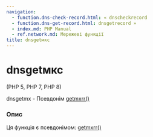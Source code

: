 ```yaml
---
navigation:
  - function.dns-check-record.html: « dnscheckrecord
  - function.dns-get-record.html: dnsgetrecord »
  - index.md: PHP Manual
  - ref.network.md: Мережеві функції
title: dnsgetмкс
---
```

# dnsgetмкс

(PHP 5, PHP 7, PHP 8)

dnsgetmx - Псевдонім [getmxrr()](function.getmxrr.md)

### Опис

Ця функція є псевдонімом: [getmxrr()](function.getmxrr.md)
